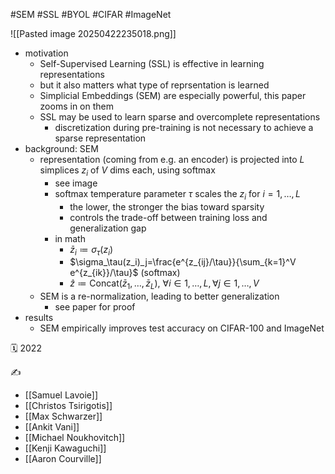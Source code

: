 #SEM #SSL #BYOL #CIFAR #ImageNet

![[Pasted image 20250422235018.png]]
- motivation
	- Self-Supervised Learning (SSL) is effective in learning representations
	- but it also matters what type of reprsentation is learned
	- Simplicial Embeddings (SEM) are especially powerful, this paper zooms in on them
	- SSL may be used to learn sparse and overcomplete representations
		- discretization during pre-training is not necessary to achieve a sparse representation
- background: SEM
	- representation (coming from e.g. an encoder) is projected into $L$ simplices $z_i$ of $V$ dims each, using softmax
		- see image
		- softmax temperature parameter $\tau$ scales the $z_i$ for $i=1,\dots,L$
			- the lower, the stronger the bias toward sparsity
			- controls the trade-off between training loss and generalization gap
		- in math
			- $\bar z_i\coloneqq \sigma_\tau (z_i)$
			- $\sigma_\tau(z_i)_j=\frac{e^{z_{ij}/\tau}}{\sum_{k=1}^V e^{z_{ik}}/\tau}$ (softmax)
			- $\hat z\coloneqq \text{Concat}(\bar z_1,\dots,\bar z_L)$, $\forall i\in 1,\dots,L,\forall j\in 1,\dots,V$
	- SEM is a re-normalization, leading to better generalization
		- see paper for proof
- results
	- SEM empirically improves test accuracy on CIFAR-100 and ImageNet

🗓️ 2022

✍️
- [[Samuel Lavoie]]
- [[Christos Tsirigotis]]
- [[Max Schwarzer]]
- [[Ankit Vani]]
- [[Michael Noukhovitch]]
- [[Kenji Kawaguchi]]
- [[Aaron Courville]]
